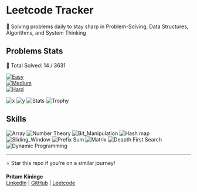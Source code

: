 # Leetcode Tracker</h1>
  
🚀 Solving problems daily to stay sharp in Problem-Solving, Data Structures, Algorithms, and System Thinking

## Problems Stats

🚀 Total Solved: 14 / 3631

[![Easy](https://img.shields.io/badge/Easy-5-brightgreen)](/easy.md)  
[![Medium](https://img.shields.io/badge/Medium-7-yellow)](/medium.md)  
[![Hard](https://img.shields.io/badge/Hard-2-red)](/hard.md)  

![x](https://badgen.net/badge/key/value/red?icon=github)
![y](https://markbadge.com/static/version/v1.0.0?leftbg=555555&rightbg=44cc11&leftColor=red&rightColor=yellow&logo=github&logoColor=red&style=flat&scale=1.5&theme=dark&logobg=333)
![Stats](https://github-readme-stats.vercel.app/api?username=pritam)
![Trophy](https://github-profile-trophy.vercel.app/?username=pritam)


## Skills 

![Array](https://img.shields.io/badge/Array-gray)
![Number Theory](https://img.shields.io/badge/Number_Theory-gray)
![Bit_Manipulation](https://img.shields.io/badge/Bit_Manipulation-gray)
![Hash map](https://img.shields.io/badge/Hash_Map-gray)
![Sliding_Window](https://img.shields.io/badge/Sliding_Window-gray)
![Prefix Sum](https://img.shields.io/badge/Prefix_Sum-gray)
![Matrix](https://img.shields.io/badge/Matrix-gray)
![Deapth First Search](https://img.shields.io/badge/Depth_First_Search-gray)
![Dynamic Programming](https://img.shields.io/badge/Dynamic_Programming-gray)

---

⭐ Star this repo if you're on a similar journey!

**Pritam Kininge**    
[LinkedIn](https://linkedin.com/in/pritam-kininge)  |  [GitHub](https://github.com/kininge)  |  [Leetcode](https://leetcode.com/u/kininge007/)
</div>






